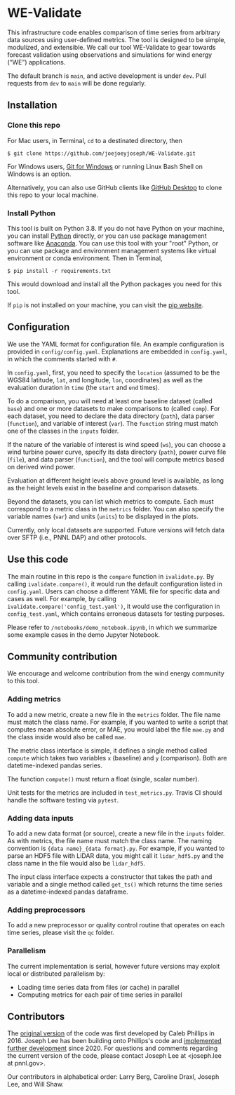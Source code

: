 # WE-Validate

This infrastructure code enables comparison of time series from arbitrary data sources using user-defined metrics. The tool is designed to be simple, modulized, and extensible. We call our tool WE-Validate to gear towards forecast validation using observations and simulations for wind energy (“WE”) applications. 

The default branch is `main`, and active development is under `dev`. Pull requests from `dev` to `main` will be done regularly.

## Installation

### Clone this repo

For Mac users, in Terminal, `cd` to a destinated directory, then

`$ git clone https://github.com/joejoeyjoseph/WE-Validate.git`

For Windows users, [Git for Windows](https://gitforwindows.org/) or running Linux Bash Shell on Windows is an option. 

Alternatively, you can also use GitHub clients like [GitHub Desktop](https://desktop.github.com/) to clone this repo to your local machine.

### Install Python

This tool is built on Python 3.8. If you do not have Python on your machine, you can install [Python](https://www.python.org/) directly, or you can use package management software like [Anaconda](https://www.anaconda.com/). You can use this tool with your "root" Python, or you can use package and environment management systems like virtual environment or conda environment. Then in Terminal, 

`$ pip install -r requirements.txt`

This would download and install all the Python packages you need for this tool. 

If `pip` is not installed on your machine, you can visit the [pip website](https://pip.pypa.io/en/stable/installing/).

## Configuration

We use the YAML format for configuration file. An example configuration is provided in `config/config.yaml`. Explanations are embedded in `config.yaml`, in which the comments started with `#`.

In `config.yaml`, first, you need to specify the `location` (assumed to be the WGS84 latitude, `lat`, and longitude, `lon`, coordinates) as well as the evaluation duration in `time` (the `start` and `end` times).

To do a comparison, you will need at least one baseline dataset (called `base`) and one or more datasets to make comparisons to (called `comp`). For each dataset, you need to declare the data directory (`path`), data parser (`function`), and variable of interest (`var`). The `function` string must match one of the classes in the `inputs` folder.

If the nature of the variable of interest is wind speed (`ws`), you can choose a wind turbine power curve, specify its data directory (`path`), power curve file (`file`), and data parser (`function`), and the tool will compute metrics based on derived wind power.

Evaluation at different height levels above ground level is available, as long as the height levels exist in the baseline and comparison datasets.

Beyond the datasets, you can list which metrics to compute. Each must correspond to a metric class in the `metrics` folder. You can also specify the variable names (`var`) and units (`units`) to be displayed in the plots. 

Currently, only local datasets are supported. Future versions will fetch data over SFTP (i.e., PNNL DAP) and other protocols.

## Use this code

The main routine in this repo is the `compare` function in `ivalidate.py`. By calling `ivalidate.compare()`, it would run the default configuration listed in `config.yaml`. Users can choose a different YAML file for specific data and cases as well. For example, by calling `ivalidate.compare('config_test.yaml')`, it would use the configuration in `config_test.yaml`, which contains erroneous datasets for testing purposes.

Please refer to `/notebooks/demo_notebook.ipynb`, in which we summarize some example cases in the demo Jupyter Notebook.

## Community contribution

We encourage and welcome contribution from the wind energy community to this tool.

### Adding metrics

To add a new metric, create a new file in the `metrics` folder. The file name must match the class name. For example, if you wanted to write a script that computes mean absolute error, or MAE, you would label the file `mae.py` and the class inside would also be called `mae`.

The metric class interface is simple, it defines a single method called `compute` which takes two variables `x` (baseline) and `y` (comparison). Both are datetime-indexed pandas series.

The function `compute()` must return a float (single, scalar number).

Unit tests for the metrics are included in `test_metrics.py`. Travis CI should handle the software testing via `pytest`.

### Adding data inputs

To add a new data format (or source), create a new file in the `inputs` folder. As with metrics, the file name must match the class name. The naming convention is `{data name}_{data format}.py`. For example, if you wanted to parse an HDF5 file with LiDAR data, you might call it `lidar_hdf5.py` and the class name in the file would also be `lidar_hdf5`.

The input class interface expects a constructor that takes the path and variable and a single method called `get_ts()` which returns the time series as a datetime-indexed pandas dataframe.

### Adding preprocessors

To add a new preprocessor or quality control routine that operates on each time series, please visit the `qc` folder.

### Parallelism

The current implementation is serial, however future versions may exploit local or distributed parallelism by:

  * Loading time series data from files (or cache) in parallel
  * Computing metrics for each pair of time series in parallel

## Contributors

The [original version](https://github.com/somerandomsequence/nwtc-ivalidate) of the code was first developed by Caleb Phillips in 2016. Joseph Lee has been building onto Phillips's code and [implemented further development](https://github.com/joejoeyjoseph/nwtc-ivalidate) since 2020. For questions and comments regarding the current version of the code, please contact Joseph Lee at <joseph.lee at pnnl.gov>.

Our contributors in alphabetical order:
Larry Berg, Caroline Draxl, Joseph Lee, and Will Shaw. 